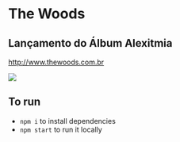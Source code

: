 # The Woods
## Lançamento do Álbum Alexitmia
http://www.thewoods.com.br

<img src="https://scontent.fcgh11-1.fna.fbcdn.net/v/t1.0-9/18301945_1041075725992266_621834749299565490_n.jpg?_nc_cat=0&oh=8a6295fb5b77063e486246286c8912b4&oe=5C035C1A">

## To run
- `npm i` to install dependencies
- `npm start` to run it locally
